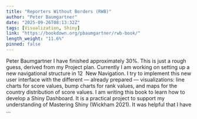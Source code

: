 ```yaml
---
title: "Reporters Without Borders (RWB)"
author: "Peter Baumgartner"
date: "2025-09-26T08:13:32Z"
tags: [Visualization, Shiny]
link: "https://bookdown.org/pbaumgartner/rwb-book/"
length_weight: "11.6%"
pinned: false
---
```


Peter Baumgartner I have finished approximately 30%. This is just a rough guess, derived from my Project plan. Currently I am working on setting up a new navigational structure in 12  New Navigation. I try to implement this new user interface with the different — already prepared — visualizations: line charts for score values, bump charts for rank values, and maps for the country distribution of score values. I am writing this book to learn how to develop a Shiny Dashboard. It is a practical project to support my understanding of Mastering Shiny (Wickham 2021). It was helpful that I have ...
